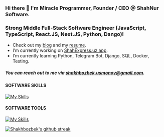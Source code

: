 ### Hi there 👋 I'm Miracle Programmer, Founder / CEO @ ShahNur Software. 
### Strong Middle Full-Stack Software Engineer (JavaScript, TypeScript, React.JS, Next.JS, Python, Dango)!
 - Check out my [blog](https://t.me/miracleprogrammer) and my [resume](https://gist.github.com/shakhbozbekusmonov/296d6e1d7da655b450ff7fe451f0d6e4).
 - I’m currently working on [ShahExpress.uz app](https://shahexpress.uz).
 - I’m currently learning Python, Telegram Bot, Django, SQL, Docker, Testing.
##### You can reach out to me via shakhbozbek.usmonov@gmail.com.

#### SOFTWARE SKILLS
[![My Skills](https://skillicons.dev/icons?i=html,css,bootstrap,sass,js,cpp,py,swift,react,redux,nextjs,mui,tailwind,django,postgres,sqlite,webpack&perline=20)](https://skillicons.dev)

#### SOFTWARE TOOLS
[![My Skills](https://skillicons.dev/icons?i=bash,figma,git,github,gitlab,linux,powershell,stackoverflow,vscode,netlify,heroku,aws,firebase,docker&perline=20)](https://skillicons.dev)

[![Shakhbozbek's github streak](https://github-readme-streak-stats.herokuapp.com/?user=shakhbozbekusmonov&theme=blue-green)](https://github.com/shakhbozbekusmonov/github-readme-streak-stats)



<!--
**shakhbozbekusmonov/shakhbozbekusmonov** is a ✨ _special_ ✨ repository because its `README.md` (this file) appears on your GitHub profile.

Here are some ideas to get you started:

- 🔭 I’m currently working on ...
- 🌱 I’m currently learning ...
- 👯 I’m looking to collaborate on ...
- 🤔 I’m looking for help with ...
- 💬 Ask me about ...
- 📫 How to reach me: ...
- 😄 Pronouns: ...
- ⚡ Fun fact: ...
-->
